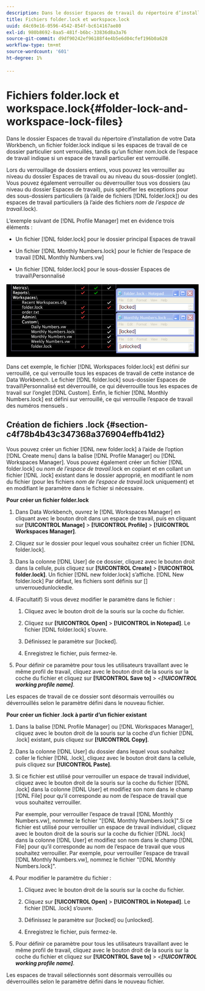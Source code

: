 ```yaml
---
description: Dans le dossier Espaces de travail du répertoire d’installation de votre Data Workbench, un fichier folder.lock indique si les espaces de travail de ce dossier particulier sont verrouillés, tandis qu’un fichier nom.lock de l’espace de travail indique si un espace de travail particulier est verrouillé.
title: Fichiers folder.lock et workspace.lock
uuid: d4c69e16-0596-4542-854f-bc614167ae80
exl-id: 980b8692-8aa5-481f-b6bc-33836d8a3a76
source-git-commit: d9df90242ef96188f4e4b5e6d04cfef196b0a628
workflow-type: tm+mt
source-wordcount: '601'
ht-degree: 1%

---
```


# Fichiers folder.lock et workspace.lock{#folder-lock-and-workspace-lock-files}

Dans le dossier Espaces de travail du répertoire d’installation de votre Data Workbench, un fichier folder.lock indique si les espaces de travail de ce dossier particulier sont verrouillés, tandis qu’un fichier nom.lock de l’espace de travail indique si un espace de travail particulier est verrouillé.

Lors du verrouillage de dossiers entiers, vous pouvez les verrouiller au niveau du dossier Espaces de travail ou au niveau du sous-dossier (onglet). Vous pouvez également verrouiller ou déverrouiller tous vos dossiers (au niveau du dossier Espaces de travail), puis spécifier les exceptions pour des sous-dossiers particuliers (à l’aide de fichiers [!DNL folder.lock]) ou des espaces de travail particuliers (à l’aide des fichiers *nom de l’espace de travail*.lock).

L’exemple suivant de [!DNL Profile Manager] met en évidence trois éléments :

* Un fichier [!DNL folder.lock] pour le dossier principal Espaces de travail
* Un fichier [!DNL Monthly Numbers.lock] pour le fichier de l’espace de travail [!DNL Monthly Numbers.vw]

* Un fichier [!DNL folder.lock] pour le sous-dossier Espaces de travail\Personnalisé

![](assets/wsp_Locking_lockFiles.png)

Dans cet exemple, le fichier [!DNL Workspaces folder.lock] est défini sur verrouillé, ce qui verrouille tous les espaces de travail de cette instance de Data Workbench. Le fichier [!DNL folder.lock] sous-dossier Espaces de travail\Personnalisé est déverrouillé, ce qui déverrouille tous les espaces de travail sur l’onglet [!DNL Custom]. Enfin, le fichier [!DNL Monthly Numbers.lock] est défini sur verrouillé, ce qui verrouille l’espace de travail des numéros mensuels .

## Création de fichiers .lock {#section-c4f78b4b43c347368a376904effb41d2}

Vous pouvez créer un fichier [!DNL new folder.lock] à l’aide de l’option [!DNL Create menu] dans la balise [!DNL Profile Manager] ou [!DNL Workspaces Manager]. Vous pouvez également créer un fichier [!DNL folder.lock] ou *nom de l’espace de travail*.lock en copiant et en collant un fichier [!DNL .lock] existant dans le dossier approprié, en modifiant le nom du fichier (pour les fichiers *nom de l’espace de travail*.lock uniquement) et en modifiant le paramètre dans le fichier si nécessaire.

**Pour créer un fichier folder.lock**

1. Dans Data Workbench, ouvrez le [!DNL Workspaces Manager] en cliquant avec le bouton droit dans un espace de travail, puis en cliquant sur **[!UICONTROL Manage]** > **[!UICONTROL Profile]** > **[!UICONTROL Workspaces Manager]**.
1. Cliquez sur le dossier pour lequel vous souhaitez créer un fichier [!DNL folder.lock].
1. Dans la colonne [!DNL User] de ce dossier, cliquez avec le bouton droit dans la cellule, puis cliquez sur **[!UICONTROL Create]** > **[!UICONTROL folder.lock]**. Un fichier [!DNL new folder.lock] s’affiche. [!DNL New folder.lock] Par défaut, les fichiers sont définis sur  [] unverrouedunlockedle.
1. (Facultatif) Si vous devez modifier le paramètre dans le fichier :

   1. Cliquez avec le bouton droit de la souris sur la coche du fichier.
   1. Cliquez sur **[!UICONTROL Open]** > **[!UICONTROL in Notepad]**. Le fichier [!DNL folder.lock] s’ouvre.

   1. Définissez le paramètre sur [locked].
   1. Enregistrez le fichier, puis fermez-le.

1. Pour définir ce paramètre pour tous les utilisateurs travaillant avec le même profil de travail, cliquez avec le bouton droit de la souris sur la coche du fichier et cliquez sur **[!UICONTROL Save to]** > *&lt;**[!UICONTROL working profile name]***.

Les espaces de travail de ce dossier sont désormais verrouillés ou déverrouillés selon le paramètre défini dans le nouveau fichier.

**Pour créer un fichier .lock à partir d’un fichier existant**

1. Dans la balise [!DNL Profile Manager] ou [!DNL Workspaces Manager], cliquez avec le bouton droit de la souris sur la coche d’un fichier [!DNL .lock] existant, puis cliquez sur **[!UICONTROL Copy]**.
1. Dans la colonne [!DNL User] du dossier dans lequel vous souhaitez coller le fichier [!DNL .lock], cliquez avec le bouton droit dans la cellule, puis cliquez sur **[!UICONTROL Paste]**.
1. Si ce fichier est utilisé pour verrouiller un espace de travail individuel, cliquez avec le bouton droit de la souris sur la coche du fichier [!DNL .lock] dans la colonne [!DNL User] et modifiez son nom dans le champ [!DNL File] pour qu’il corresponde au nom de l’espace de travail que vous souhaitez verrouiller.

   Par exemple, pour verrouiller l’espace de travail [!DNL Monthly Numbers.vw], nommez le fichier &quot;[!DNL Monthly Numbers.lock]&quot;.Si ce fichier est utilisé pour verrouiller un espace de travail individuel, cliquez avec le bouton droit de la souris sur la coche du fichier [!DNL .lock] dans la colonne [!DNL User] et modifiez son nom dans le champ [!DNL File] pour qu’il corresponde au nom de l’espace de travail que vous souhaitez verrouiller. Par exemple, pour verrouiller l’espace de travail [!DNL Monthly Numbers.vw], nommez le fichier &quot;[!DNL Monthly Numbers.lock]&quot;.

1. Pour modifier le paramètre du fichier :

   1. Cliquez avec le bouton droit de la souris sur la coche du fichier.
   1. Cliquez sur **[!UICONTROL Open]** > **[!UICONTROL in Notepad]**. Le fichier [!DNL .lock] s’ouvre.

   1. Définissez le paramètre sur [locked] ou [unlocked].
   1. Enregistrez le fichier, puis fermez-le.

1. Pour définir ce paramètre pour tous les utilisateurs travaillant avec le même profil de travail, cliquez avec le bouton droit de la souris sur la coche du fichier et cliquez sur **[!UICONTROL Save to]** > *&lt;**[!UICONTROL working profile name]***.

Les espaces de travail sélectionnés sont désormais verrouillés ou déverrouillés selon le paramètre défini dans le nouveau fichier.
